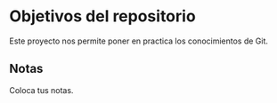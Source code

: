 # Objetivos del repositorio

Este proyecto nos permite poner en practica los conocimientos de Git.

## Notas

Coloca tus notas.
